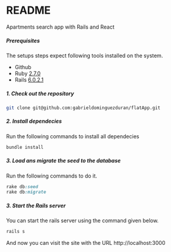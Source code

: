# README

Apartments search app with Rails and React


##### Prerequisites

The setups steps expect following tools installed on the system.

- Github
- Ruby [2.7.0](https://www.ruby-lang.org/en/news/2019/12/25/ruby-2-7-0-released/)
- Rails [6.0.2.1](https://rubygems.org/gems/rails/versions/6.0.2)

##### 1. Check out the repository

```bash
git clone git@github.com:gabrieldominguezduran/flatApp.git
```

##### 2. Install dependecies

Run the following commands to install all dependecies

```ruby
bundle install
```

##### 3. Load ans migrate the seed to the database

Run the following commands to do it.

```ruby
rake db:seed
rake db:migrate
```

##### 3. Start the Rails server

You can start the rails server using the command given below.

```ruby
rails s
```

And now you can visit the site with the URL http://localhost:3000

